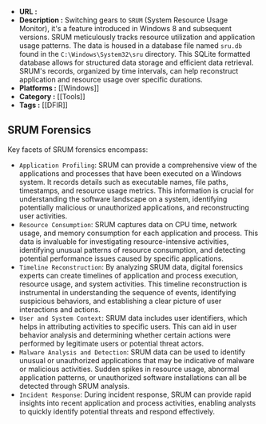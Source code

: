 - **URL :** 
- **Description :** Switching gears to `SRUM` (System Resource Usage Monitor), it's a feature introduced in Windows 8 and subsequent versions. SRUM meticulously tracks resource utilization and application usage patterns. The data is housed in a database file named `sru.db` found in the `C:\Windows\System32\sru` directory. This SQLite formatted database allows for structured data storage and efficient data retrieval. SRUM's records, organized by time intervals, can help reconstruct application and resource usage over specific durations.
- **Platforms :** [[Windows]]
- **Category :** [[Tools]]
- **Tags :** [[DFIR]]

## SRUM Forensics

Key facets of SRUM forensics encompass:
- `Application Profiling`: SRUM can provide a comprehensive view of the applications and processes that have been executed on a Windows system. It records details such as executable names, file paths, timestamps, and resource usage metrics. This information is crucial for understanding the software landscape on a system, identifying potentially malicious or unauthorized applications, and reconstructing user activities.
- `Resource Consumption`: SRUM captures data on CPU time, network usage, and memory consumption for each application and process. This data is invaluable for investigating resource-intensive activities, identifying unusual patterns of resource consumption, and detecting potential performance issues caused by specific applications.
- `Timeline Reconstruction`: By analyzing SRUM data, digital forensics experts can create timelines of application and process execution, resource usage, and system activities. This timeline reconstruction is instrumental in understanding the sequence of events, identifying suspicious behaviors, and establishing a clear picture of user interactions and actions.
- `User and System Context`: SRUM data includes user identifiers, which helps in attributing activities to specific users. This can aid in user behavior analysis and determining whether certain actions were performed by legitimate users or potential threat actors.
- `Malware Analysis and Detection`: SRUM data can be used to identify unusual or unauthorized applications that may be indicative of malware or malicious activities. Sudden spikes in resource usage, abnormal application patterns, or unauthorized software installations can all be detected through SRUM analysis.
- `Incident Response`: During incident response, SRUM can provide rapid insights into recent application and process activities, enabling analysts to quickly identify potential threats and respond effectively.

